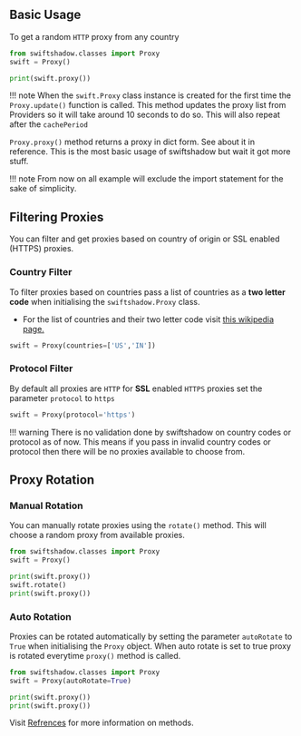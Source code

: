 ## Basic Usage

To get a random `HTTP` proxy from any country
``` py
from swiftshadow.classes import Proxy
swift = Proxy()

print(swift.proxy())
```
!!! note
    When the `swift.Proxy` class instance is created for the first time the `Proxy.update()` function is called. This method updates the proxy list from Providers so it will take around 10 seconds to do so. This will also repeat after the `cachePeriod`

`Proxy.proxy()` method returns a proxy in dict form. See about it in reference.
This is the most basic usage of swiftshadow but wait it got more stuff.

!!! note
    From now on all example will exclude the import statement for the sake of simplicity.

## Filtering Proxies
You can filter and get proxies based on country of origin or SSL enabled (HTTPS) proxies.
### Country Filter
To filter proxies based on countries pass a list of countries as a **two letter code** when initialising the `swiftshadow.Proxy` class.

- For the list of countries and their two letter code visit [this wikipedia page.](https://en.m.wikipedia.org/wiki/ISO_3166-2)

```py title="country filtered"
swift = Proxy(countries=['US','IN'])
```

### Protocol Filter
By default all proxies are `HTTP` for **SSL** enabled `HTTPS` proxies set the parameter `protocol` to `https`
``` py title="HTTPS filter"
swift = Proxy(protocol='https')
```

!!! warning
    There is no validation done by swiftshadow on country codes or protocol as of now. This means if you pass in invalid country codes or protocol then there will be no proxies available to choose from.
    

## Proxy Rotation
### Manual Rotation 
You can manually rotate proxies using the `rotate()` method. This will choose a random proxy from available proxies.
``` py
from swiftshadow.classes import Proxy
swift = Proxy()

print(swift.proxy())
swift.rotate()
print(swift.proxy())
```
### Auto Rotation
Proxies can be rotated automatically by setting the parameter `autoRotate` to `True` when initialising the `Proxy` object. When auto rotate is set to true proxy is rotated everytime `proxy()` method is called.
``` py
from swiftshadow.classes import Proxy
swift = Proxy(autoRotate=True)

print(swift.proxy())
print(swift.proxy())
```

Visit [Refrences](../references.md) for more information on methods.